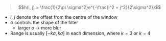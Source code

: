 >  $$h(i, j) = \frac{1}{2\pi \sigma^2}e^{-\frac{i^2 + j^2}{2\sigma^2}}$$

- $i$, $j$ denote the offset from the centre of the window
-  $\sigma$ controls the shape of the filter
	-  larger $\sigma$ -> more blur
- Range is usually $[-k\sigma, k\sigma]$ in each dimension, where $k = 3$ or $k = 4$